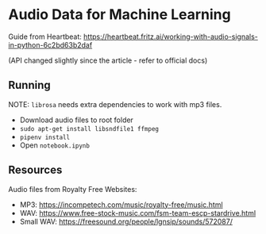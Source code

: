# Audio Data for Machine Learning

Guide from Heartbeat:  https://heartbeat.fritz.ai/working-with-audio-signals-in-python-6c2bd63b2daf

(API changed slightly since the article - refer to official docs)

## Running

NOTE: `librosa` needs extra dependencies to work with mp3 files.

- Download audio files to root folder
- `sudo apt-get install libsndfile1 ffmpeg`
- `pipenv install`
- Open `notebook.ipynb`

## Resources

Audio files from Royalty Free Websites:
- MP3: https://incompetech.com/music/royalty-free/music.html
- WAV: https://www.free-stock-music.com/fsm-team-escp-stardrive.html
- Small WAV: https://freesound.org/people/lgnsip/sounds/572087/
